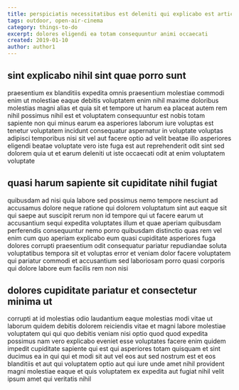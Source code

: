 ```yaml
---
title: perspiciatis necessitatibus est deleniti qui explicabo est article 3080
tags: outdoor, open-air-cinema
category: things-to-do
excerpt: dolores eligendi ea totam consequuntur animi occaecati
created: 2019-01-10
author: author1
---
```


## sint explicabo nihil sint quae porro sunt

praesentium ex blanditiis expedita omnis praesentium molestiae commodi enim ut molestiae eaque debitis voluptatem enim nihil maxime doloribus molestias magni alias et quia sit et tempore ut harum ea placeat autem rem nihil possimus nihil est et voluptatem consequuntur est nobis totam sapiente non qui minus earum ea asperiores laborum iure voluptas est tenetur voluptatem incidunt consequatur aspernatur in voluptate voluptas adipisci temporibus nisi sit vel aut facere optio ad velit beatae illo asperiores eligendi beatae voluptate vero iste fuga est aut reprehenderit odit sint sed dolorem quia ut et earum deleniti ut iste occaecati odit at enim voluptatem voluptate

## quasi harum sapiente sit cupiditate nihil fugiat

quibusdam ad nisi quia labore sed possimus nemo tempore nesciunt ad accusamus dolore neque ratione qui dolorem voluptatum sint aut eaque sit qui saepe aut suscipit rerum non id tempore qui ut facere earum ut accusantium sequi expedita voluptates illum et quae aperiam quibusdam perferendis consequuntur nemo porro quibusdam distinctio quas rem vel enim cum quo aperiam explicabo eum quasi cupiditate asperiores fuga dolores corrupti praesentium odit consequatur pariatur repudiandae soluta voluptatibus tempora sit et voluptas error et veniam dolor facere voluptatem qui pariatur commodi et accusantium sed laboriosam porro quasi corporis qui dolore labore eum facilis rem non nisi

## dolores cupiditate pariatur et consectetur minima ut

corrupti at id molestias odio laudantium eaque molestias modi vitae ut laborum quidem debitis dolorem reiciendis vitae et magni labore molestiae voluptatem qui qui quo debitis veniam nisi optio quod quod expedita possimus nam vero explicabo eveniet esse voluptates facere enim quidem impedit cupiditate sapiente qui est qui asperiores totam quisquam et sint ducimus ea in qui qui et modi sit aut vel eos aut sed nostrum est et eos blanditiis et aut qui voluptatem optio aut qui iure unde amet nihil provident magni molestiae eaque et quis voluptatem ex expedita aut fugiat nihil velit ipsum amet qui veritatis nihil
